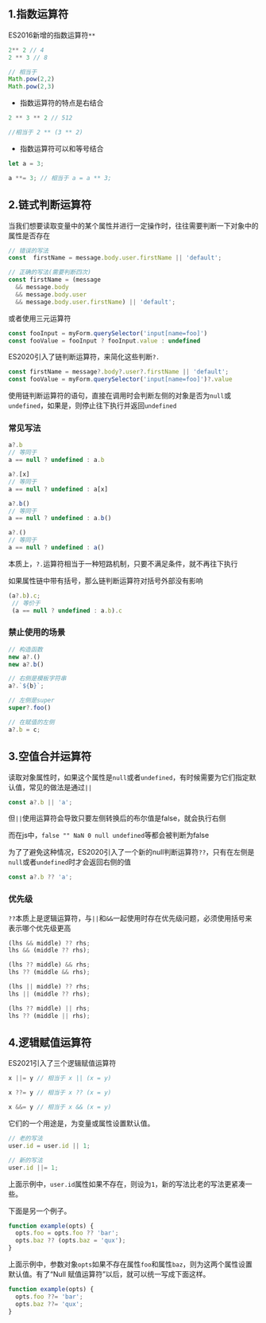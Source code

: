 ## 1.指数运算符

ES2016新增的指数运算符`**`

```js
2** 2 // 4
2 ** 3 // 8

// 相当于
Math.pow(2,2)
Math.pow(2,3)
```

- 指数运算符的特点是右结合

```js
2 ** 3 ** 2 // 512

//相当于 2 ** (3 ** 2)
```

- 指数运算符可以和等号结合

```js
let a = 3;

a **= 3; // 相当于 a = a ** 3;
```

## 2.链式判断运算符

当我们想要读取变量中的某个属性并进行一定操作时，往往需要判断一下对象中的属性是否存在

```js
// 错误的写法
const  firstName = message.body.user.firstName || 'default';

// 正确的写法(需要判断四次)
const firstName = (message
  && message.body
  && message.body.user
  && message.body.user.firstName) || 'default';
```

或者使用三元运算符

```js
const fooInput = myForm.querySelector('input[name=foo]')
const fooValue = fooInput ? fooInput.value : undefined
```

ES2020引入了链判断运算符，来简化这些判断`?.`

```js
const firstName = message?.body?.user?.firstName || 'default';
const fooValue = myForm.querySelector('input[name=foo]')?.value
```

使用链判断运算符的语句，直接在调用时会判断左侧的对象是否为`null`或`undefined`，如果是，则停止往下执行并返回`undefined`

### 常见写法

```js
a?.b
// 等同于
a == null ? undefined : a.b

a?.[x]
// 等同于
a == null ? undefined : a[x]

a?.b()
// 等同于
a == null ? undefined : a.b()

a?.()
// 等同于
a == null ? undefined : a()
```

本质上，`?.`运算符相当于一种短路机制，只要不满足条件，就不再往下执行

如果属性链中带有括号，那么链判断运算符对括号外部没有影响

```js
(a?.b).c;
 // 等价于
 (a == null ? undefined : a.b).c
```

### 禁止使用的场景

```js
// 构造函数
new a?.()
new a?.b()

// 右侧是模板字符串
a?.`${b}`;

// 左侧是super
super?.foo()

// 在赋值的左侧
a?.b = c;
```

## 3.空值合并运算符

读取对象属性时，如果这个属性是`null`或者`undefined`，有时候需要为它们指定默认值，常见的做法是通过`||`

```js
const a?.b || 'a';
```

但`||`使用运算符会导致只要左侧转换后的布尔值是false，就会执行右侧

而在js中，`false "" NaN 0 null undefined`等都会被判断为false

为了了避免这种情况，ES2020引入了一个新的null判断运算符`??`，只有在左侧是`null`或者`undefined`时才会返回右侧的值

```js
const a?.b ?? 'a';
```

### 优先级

`??`本质上是逻辑运算符，与`||`和`&&`一起使用时存在优先级问题，必须使用括号来表示哪个优先级更高

```js
(lhs && middle) ?? rhs;
lhs && (middle ?? rhs);

(lhs ?? middle) && rhs;
lhs ?? (middle && rhs);

(lhs || middle) ?? rhs;
lhs || (middle ?? rhs);

(lhs ?? middle) || rhs;
lhs ?? (middle || rhs);
```

## 4.逻辑赋值运算符

ES2021引入了三个逻辑赋值运算符

```js
x ||= y // 相当于 x || (x = y)

x ??= y // 相当于 x ?? (x = y)

x &&= y // 相当于 x && (x = y)
```

它们的一个用途是，为变量或属性设置默认值。

```javascript
// 老的写法
user.id = user.id || 1;

// 新的写法
user.id ||= 1;
```

上面示例中，`user.id`属性如果不存在，则设为`1`，新的写法比老的写法更紧凑一些。

下面是另一个例子。

```javascript
function example(opts) {
  opts.foo = opts.foo ?? 'bar';
  opts.baz ?? (opts.baz = 'qux');
}
```

上面示例中，参数对象`opts`如果不存在属性`foo`和属性`baz`，则为这两个属性设置默认值。有了“Null 赋值运算符”以后，就可以统一写成下面这样。

```javascript
function example(opts) {
  opts.foo ??= 'bar';
  opts.baz ??= 'qux';
}
```

